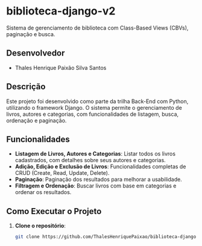 # biblioteca-django-v2
Sistema de gerenciamento de biblioteca com Class-Based Views (CBVs), paginação e busca.

## Desenvolvedor

- Thales Henrique Paixão Silva Santos


## Descrição

Este projeto foi desenvolvido como parte da trilha Back-End com Python, utilizando o framework Django. O sistema permite o gerenciamento de livros, autores e categorias, com funcionalidades de listagem, busca, ordenação e paginação.

## Funcionalidades

- **Listagem de Livros, Autores e Categorias**: Listar todos os livros cadastrados, com detalhes sobre seus autores e categorias.
- **Adição, Edição e Exclusão de Livros**: Funcionalidades completas de CRUD (Create, Read, Update, Delete).
- **Paginação**: Paginação dos resultados para melhorar a usabilidade.
- **Filtragem e Ordenação**: Buscar livros com base em categorias e ordenar os resultados.
  
## Como Executar o Projeto

1. **Clone o repositório**:
   ```bash
   git clone https://github.com/ThalesHenriquePaixao/biblioteca-django-v2.git